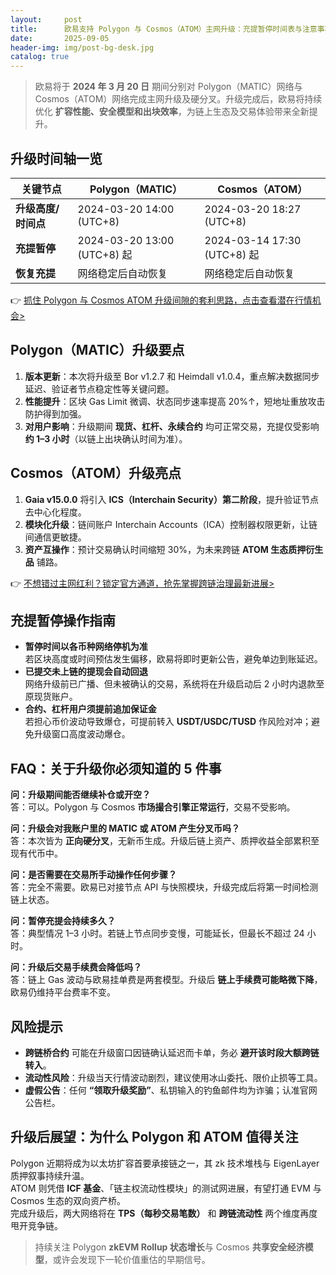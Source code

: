 ```yaml
---
layout:     post
title:      欧易支持 Polygon 与 Cosmos（ATOM）主网升级：充提暂停时间表与注意事项
date:       2025-09-05
header-img: img/post-bg-desk.jpg
catalog: true
---
```


> 欧易将于 **2024 年 3 月 20 日** 期间分别对 Polygon（MATIC）网络与 Cosmos（ATOM）网络完成主网升级及硬分叉。升级完成后，欧易将持续优化 **扩容性能、安全模型和出块效率**，为链上生态及交易体验带来全新提升。

## 升级时间轴一览

| 关键节点 | Polygon（MATIC） | Cosmos（ATOM） |
|---|---|---|
| **升级高度/时间点** | 2024-03-20 14:00 (UTC+8) | 2024-03-20 18:27 (UTC+8) |
| **充提暂停** | 2024-03-20 13:00 (UTC+8) 起 | 2024-03-14 17:30 (UTC+8) 起 |
| **恢复充提** | 网络稳定后自动恢复 | 网络稳定后自动恢复 |

👉 [抓住 Polygon 与 Cosmos ATOM 升级间隙的套利思路，点击查看潜在行情机会>](https://okxdog.com/)

## Polygon（MATIC）升级要点

1. **版本更新**：本次将升级至 Bor v1.2.7 和 Heimdall v1.0.4，重点解决数据同步延迟、验证者节点稳定性等关键问题。  
2. **性能提升**：区块 Gas Limit 微调、状态同步速率提高 20%↑，短地址重放攻击防护得到加强。  
3. **对用户影响**：升级期间 **现货、杠杆、永续合约** 均可正常交易，充提仅受影响 **约 1–3 小时**（以链上出块确认时间为准）。

## Cosmos（ATOM）升级亮点

1. **Gaia v15.0.0** 将引入 **ICS（Interchain Security）第二阶段**，提升验证节点去中心化程度。  
2. **模块化升级**：链间账户 Interchain Accounts（ICA）控制器权限更新，让链间通信更敏捷。  
3. **资产互操作**：预计交易确认时间缩短 30%，为未来跨链 **ATOM 生态质押衍生品** 铺路。  

👉 [不想错过主网红利？锁定官方通道，抢先掌握跨链治理最新进展>](https://okxdog.com/)

## 充提暂停操作指南

- **暂停时间以各币种网络停机为准**  
  若区块高度或时间预估发生偏移，欧易将即时更新公告，避免单边到账延迟。  
- **已提交未上链的提现会自动回退**  
  网络升级前已广播、但未被确认的交易，系统将在升级启动后 2 小时内退款至原现货账户。  
- **合约、杠杆用户须提前追加保证金**  
  若担心币价波动导致爆仓，可提前转入 **USDT/USDC/TUSD** 作风险对冲；避免升级窗口高度波动爆仓。  

## FAQ：关于升级你必须知道的 5 件事

**问：升级期间能否继续补仓或开空？**  
答：可以。Polygon 与 Cosmos **市场撮合引擎正常运行**，交易不受影响。  

**问：升级会对我账户里的 MATIC 或 ATOM 产生分叉币吗？**  
答：本次皆为 **正向硬分叉**，无新币生成。升级后链上资产、质押收益全部累积至现有代币中。  

**问：是否需要在交易所手动操作任何步骤？**  
答：完全不需要。欧易已对接节点 API 与快照模块，升级完成后将第一时间检测链上状态。  

**问：暂停充提会持续多久？**  
答：典型情况 1–3 小时。若链上节点同步变慢，可能延长，但最长不超过 24 小时。  

**问：升级后交易手续费会降低吗？**  
答：链上 Gas 波动与欧易挂单费是两套模型。升级后 **链上手续费可能略微下降**，欧易仍维持平台费率不变。  

## 风险提示

- **跨链桥合约** 可能在升级窗口因链确认延迟而卡单，务必 **避开该时段大额跨链转入**。  
- **流动性风险**：升级当天行情波动剧烈，建议使用冰山委托、限价止损等工具。  
- **虚假公告**：任何 **“领取升级奖励”**、私钥输入的钓鱼邮件均为诈骗；认准官网公告栏。  

## 升级后展望：为什么 Polygon 和 ATOM 值得关注

Polygon 近期将成为以太坊扩容首要承接链之一，其 zk 技术堆栈与 EigenLayer 质押叙事持续升温。  
ATOM 则凭借 **ICF 基金**、「链主权流动性模块」的测试网进展，有望打通 EVM 与 Cosmos 生态的双向资产桥。  
完成升级后，两大网络将在 **TPS（每秒交易笔数）** 和 **跨链流动性** 两个维度再度甩开竞争链。

> 持续关注 Polygon **zkEVM Rollup 状态增长**与 Cosmos **共享安全经济模型**，或许会发现下一轮价值重估的早期信号。